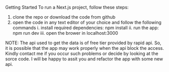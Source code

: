 Getting Started
To run a Next.js project, follow these steps:
1. clone the repo or download the code from github
2. open the code in any text editor of your choice and follow the following commands
    i. install required dependencies:
        npm install
    ii. run the app:
        npm run dev
    iii. open the brower in localhost:3000

NOTE:
The api used to get the data is of free tier provided by rapid api. So, it is possible that the app may work properly when the api block the access.
Kindly contact me if you occur such problems or decide by looking at the sorce code. I will be happy to assit you and refactor the app with some new api.